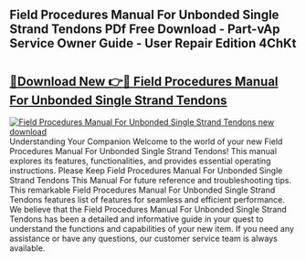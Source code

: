 ## Field Procedures Manual For Unbonded Single Strand Tendons PDf Free Download - Part-vAp Service Owner Guide - User Repair Edition 4ChKt

# <h2><a href="http://bc37017.oget.top/?id=Field+Procedures+Manual+For+Unbonded+Single+Strand+Tendons">🔗Download New 👉🔴 Field Procedures Manual For Unbonded Single Strand Tendons</a></h2>

[![Field Procedures Manual For Unbonded Single Strand Tendons new download](https://i.imgur.com/5g1atiW.png)](http://bc37017.oget.top/?id=Field+Procedures+Manual+For+Unbonded+Single+Strand+Tendons)
Understanding Your Companion Welcome to the world of your new Field Procedures Manual For Unbonded Single Strand Tendons! This manual explores its features, functionalities, and provides essential operating instructions. Please Keep Field Procedures Manual For Unbonded Single Strand Tendons This Manual For future reference and troubleshooting tips. This remarkable Field Procedures Manual For Unbonded Single Strand Tendons features list of features for seamless and efficient performance. We believe that the Field Procedures Manual For Unbonded Single Strand Tendons has been a detailed and informative guide in your quest to understand the functions and capabilities of your new item. If you need any assistance or have any questions, our customer service team is always available.
